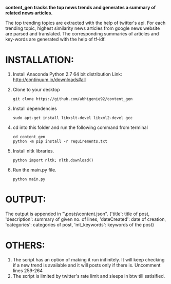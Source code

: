 

**content_gen tracks the top news trends and generates a summary of related news articles.**

The top trending topics are extracted with the help of twitter's api. For each trending topic, highest similarity news articles from google news website are parsed and translated. The corresponding summaries of articles and key-words are generated with the help of tf-idf.


INSTALLATION:
==============
1. Install Anaconda Python 2.7 64 bit distribution
	Link: http://continuum.io/downloads#all
2. Clone to your desktop

	```
	git clone https://github.com/abhigenie92/content_gen

	```
3. Install dependencies
 	```
	sudo apt-get install libxslt-devel libxml2-devel gcc
	```

4. cd into this folder and run the following command from terminal

	```
	cd content_gen
	python -m pip install -r requirements.txt
	```
5. Install nltk libraries.

    ```
    python import nltk; nltk.download()
    ```
6. Run the main.py file.

	```
	python main.py
	```

OUTPUT:
==============
The output is appended in "\posts\content.json".
 	{'title': title of post, 'description': summary of given no. of lines, 'dateCreated': date of creation, 'categories': categories of post, 'mt_keywords': keywords of the post}

OTHERS:
==============
1. The script has an option of making it run inifinitely. It will keep checking if a new trend is available and it will posts only if there is.
	Uncomment lines 259-264
2.  The script is limited by twitter's rate limit and sleeps in btw till satisified.

